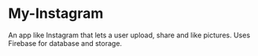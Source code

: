 # My-Instagram
 An app like Instagram that lets a user upload, share and like pictures.
Uses Firebase for database and storage.

